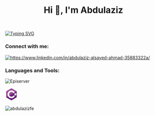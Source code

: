 <h1 align="center">Hi 👋, I'm Abdulaziz</h1>
<br>

[![Typing SVG](https://readme-typing-svg.herokuapp.com?size=25&background=FFFFFF00&center=true&vCenter=true&lines=.Net+Developer)](https://github.com/AbdulazizFE)

<h3 align="left">Connect with me:</h3>
<p align="left">
<a href="https://linkedin.com/in/abdulaziz-alsayed-ahmad-35883322a/" target="blank"><img align="center" src="https://raw.githubusercontent.com/rahuldkjain/github-profile-readme-generator/master/src/images/icons/Social/linked-in-alt.svg" alt="https://www.linkedin.com/in/abdulaziz-alsayed-ahmad-35883322a/" height="30" width="40" /></a>
</p>

<h3 align="left">Languages and Tools:</h3>
<p align="left"> 
<!-- Add Episerver image -->
<img src="https://www.google.com/url?sa=i&url=https%3A%2F%2Fwww.getadigital.com%2Fpartners%2Foptimizely&psig=AOvVaw1GDJ_romo4YGAV74WiJzj9&ust=1705494535813000&source=images&cd=vfe&opi=89978449&ved=0CBMQjRxqFwoTCODqr7H04YMDFQAAAAAdAAAAABAD" alt="Episerver" height="50" width="150" />

<!-- Other language and tool icons remain unchanged -->
<a href="https://www.w3schools.com/cs/" target="_blank" rel="noreferrer"> <img src="https://raw.githubusercontent.com/devicons/devicon/master/icons/csharp/csharp-original.svg" alt="csharp" width="40" height="40"/> </a>
<!-- Add other language and tool icons as needed -->

</p>

<p><img align="left" src="https://github-readme-stats.vercel.app/api/top-langs?username=abdulazizfe&show_icons=true&theme=gruvbox&locale=en&layout=compact" alt="abdulazizfe" /></p>
